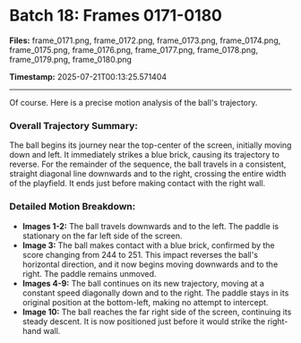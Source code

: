 # Batch 18: Frames 0171-0180

**Files:** frame_0171.png, frame_0172.png, frame_0173.png, frame_0174.png, frame_0175.png, frame_0176.png, frame_0177.png, frame_0178.png, frame_0179.png, frame_0180.png

**Timestamp:** 2025-07-21T00:13:25.571404

---

Of course. Here is a precise motion analysis of the ball's trajectory.

### Overall Trajectory Summary:
The ball begins its journey near the top-center of the screen, initially moving down and left. It immediately strikes a blue brick, causing its trajectory to reverse. For the remainder of the sequence, the ball travels in a consistent, straight diagonal line downwards and to the right, crossing the entire width of the playfield. It ends just before making contact with the right wall.

### Detailed Motion Breakdown:
*   **Images 1-2:** The ball travels downwards and to the left. The paddle is stationary on the far left side of the screen.
*   **Image 3:** The ball makes contact with a blue brick, confirmed by the score changing from 244 to 251. This impact reverses the ball's horizontal direction, and it now begins moving downwards and to the right. The paddle remains unmoved.
*   **Images 4-9:** The ball continues on its new trajectory, moving at a constant speed diagonally down and to the right. The paddle stays in its original position at the bottom-left, making no attempt to intercept.
*   **Image 10:** The ball reaches the far right side of the screen, continuing its steady descent. It is now positioned just before it would strike the right-hand wall.
